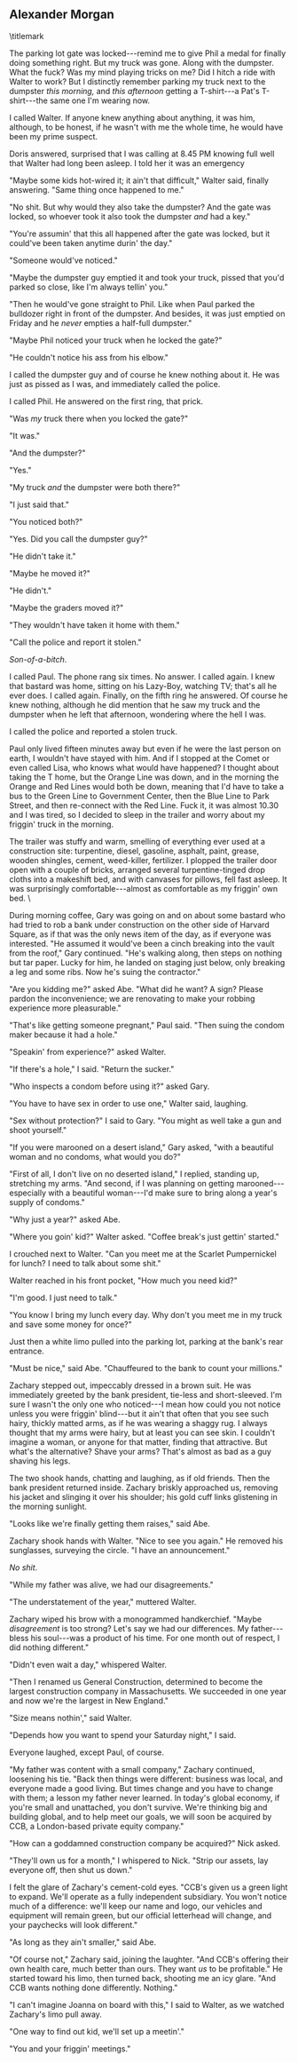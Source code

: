 ## Alexander Morgan
\titlemark

The parking lot gate was locked---remind me to give Phil a medal for
finally doing something right. But my truck was gone. Along with the
dumpster. What the fuck? Was my mind playing tricks on me? Did I hitch a
ride with Walter to work? But I distinctly remember parking my truck
next to the dumpster *this morning,* and *this afternoon* getting a
T-shirt---a Pat's T-shirt---the same one I'm wearing now.

I called Walter. If anyone knew anything about anything, it was him,
although, to be honest, if he wasn't with me the whole time, he would
have been my prime suspect.

Doris answered, surprised that I was calling at 8.45 PM knowing full
well that Walter had long been asleep. I told her it was an emergency

"Maybe some kids hot-wired it; it ain't that difficult," Walter said,
finally answering. "Same thing once happened to me."

"No shit. But why would they also take the dumpster? And the gate was
locked, so whoever took it also took the dumpster *and* had a key."

"You're assumin' that this all happened after the gate was locked, but
it could've been taken anytime durin' the day."

"Someone would've noticed."

"Maybe the dumpster guy emptied it and took your truck, pissed that
you'd parked so close, like I'm always tellin' you."

"Then he would've gone straight to Phil. Like when Paul parked the
bulldozer right in front of the dumpster. And besides, it was just
emptied on Friday and he *never* empties a half-full dumpster."

"Maybe Phil noticed your truck when he locked the gate?"

"He couldn't notice his ass from his elbow."

I called the dumpster guy and of course he knew nothing about it. He was
just as pissed as I was, and immediately called the police.

I called Phil. He answered on the first ring, that prick.

"Was *my* truck there when you locked the gate?"

"It was."

"And the dumpster?"

"Yes."

"My truck *and* the dumpster were both there?"

"I just said that."

"You noticed both?"

"Yes. Did you call the dumpster guy?"

"He didn't take it."

"Maybe he moved it?"

"He didn't."

"Maybe the graders moved it?"

"They wouldn't have taken it home with them."

"Call the police and report it stolen."

*Son-of-a-bitch*.

I called Paul. The phone rang six times. No answer. I called again. I
knew that bastard was home, sitting on his Lazy-Boy, watching TV; that's
all he ever does. I called again. Finally, on the fifth ring he
answered. Of course he knew nothing, although he did mention that he saw
my truck and the dumpster when he left that afternoon, wondering where
the hell I was.

I called the police and reported a stolen truck.

Paul only lived fifteen minutes away but even if he were the last person
on earth, I wouldn't have stayed with him. And if I stopped at the Comet
or even called Lisa, who knows what would have happened? I thought about
taking the T home, but the Orange Line was down, and in the morning the
Orange and Red Lines would both be down, meaning that I'd have to take a
bus to the Green Line to Government Center, then the Blue Line to Park
Street, and then re-connect with the Red Line. Fuck it, it was almost
10.30 and I was tired, so I decided to sleep in the trailer and worry
about my friggin' truck in the morning.

The trailer was stuffy and warm, smelling of everything ever used at a
construction site: turpentine, diesel, gasoline, asphalt, paint, grease,
wooden shingles, cement, weed-killer, fertilizer. I plopped the trailer
door open with a couple of bricks, arranged several turpentine-tinged
drop cloths into a makeshift bed, and with canvases for pillows, fell
fast asleep. It was surprisingly comfortable---almost as comfortable as
my friggin' own bed.
\

During morning coffee, Gary was going on and on about some bastard who
had tried to rob a bank under construction on the other side of Harvard
Square, as if that was the only news item of the day, as if everyone was
interested. "He assumed it would've been a cinch breaking into the vault
from the roof," Gary continued. "He's walking along, then steps on
nothing but tar paper. Lucky for him, he landed on staging just below,
only breaking a leg and some ribs. Now he's suing the contractor."

"Are you kidding me?" asked Abe. "What did he want? A sign? Please
pardon the inconvenience; we are renovating to make your robbing
experience more pleasurable."

"That's like getting someone pregnant," Paul said. "Then suing the
condom maker because it had a hole."

"Speakin' from experience?" asked Walter.

"If there's a hole," I said. "Return the sucker."

"Who inspects a condom before using it?" asked Gary.

"You have to have sex in order to use one," Walter said, laughing.

"Sex without protection?" I said to Gary. "You might as well take a gun
and shoot yourself."

"If you were marooned on a desert island," Gary asked, "with a beautiful
woman and no condoms, what would you do?"

"First of all, I don't live on no deserted island," I replied, standing
up, stretching my arms. "And second, if I was planning on getting
marooned---especially with a beautiful woman---I'd make sure to bring
along a year's supply of condoms."

"Why just a year?" asked Abe.

"Where you goin' kid?" Walter asked. "Coffee break's just gettin'
started."

I crouched next to Walter. "Can you meet me at the Scarlet Pumpernickel
for lunch? I need to talk about some shit."

Walter reached in his front pocket, "How much you need kid?"

"I'm good. I just need to talk."

"You know I bring my lunch every day. Why don't you meet me in my truck
and save some money for once?"

Just then a white limo pulled into the parking lot, parking at the
bank's rear entrance.

"Must be nice," said Abe. "Chauffeured to the bank to count your
millions."

Zachary stepped out, impeccably dressed in a brown suit. He was
immediately greeted by the bank president, tie-less and short-sleeved.
I'm sure I wasn't the only one who noticed---I mean how could you not
notice unless you were friggin' blind---but it ain't that often that you
see such hairy, thickly matted arms, as if he was wearing a shaggy rug.
I always thought that my arms were hairy, but at least you can see skin.
I couldn't imagine a woman, or anyone for that matter, finding that
attractive. But what's the alternative? Shave your arms? That's almost
as bad as a guy shaving his legs.

The two shook hands, chatting and laughing, as if old friends. Then the
bank president returned inside. Zachary briskly approached us, removing
his jacket and slinging it over his shoulder; his gold cuff links
glistening in the morning sunlight.

"Looks like we're finally getting them raises," said Abe.

Zachary shook hands with Walter. "Nice to see you again." He removed his
sunglasses, surveying the circle. "I have an announcement."

*No shit*.

"While my father was alive, we had our disagreements."

"The understatement of the year," muttered Walter.

Zachary wiped his brow with a monogrammed handkerchief. "Maybe
*disagreement* is too strong? Let's say we had our differences. My
father---bless his soul---was a product of his time. For one month out
of respect, I did nothing different."

"Didn't even wait a day," whispered Walter.

"Then I renamed us General Construction, determined to become the
largest construction company in Massachusetts. We succeeded in one year
and now we're the largest in New England."

"Size means nothin'," said Walter.

"Depends how you want to spend your Saturday night," I said.

Everyone laughed, except Paul, of course.

"My father was content with a small company," Zachary continued,
loosening his tie. "Back then things were different: business was local,
and everyone made a good living. But times change and you have to change
with them; a lesson my father never learned. In today's global economy,
if you're small and unattached, you don't survive. We're thinking big
and building global, and to help meet our goals, we will soon be
acquired by CCB, a London-based private equity company."

"How can a goddamned construction company be acquired?" Nick asked.

"They'll own us for a month," I whispered to Nick. "Strip our assets,
lay everyone off, then shut us down."

I felt the glare of Zachary's cement-cold eyes. "CCB's given us a green
light to expand. We'll operate as a fully independent subsidiary. You
won't notice much of a difference: we'll keep our name and logo, our
vehicles and equipment will remain green, but our official letterhead
will change, and your paychecks will look different."

"As long as they ain't smaller," said Abe.

"Of course not," Zachary said, joining the laughter. "And CCB's offering
their own health care, much better than ours. They want *us* to be
profitable." He started toward his limo, then turned back, shooting me
an icy glare. "And CCB wants nothing done differently. Nothing."

"I can't imagine Joanna on board with this," I said to Walter, as we
watched Zachary's limo pull away.

"One way to find out kid, we'll set up a meetin'."

"You and your friggin' meetings."
